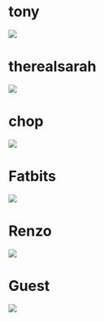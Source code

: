 # tony 
![](https://i.imgur.com/n18klnc.jpg)


# therealsarah
![](https://i.imgur.com/Dynntu4.png)


# chop
![](https://i.imgur.com/GDk7mmQ.jpg)


# Fatbits
![](https://i.imgur.com/qg9NpkA.jpg)


# Renzo
![](https://i.imgur.com/iwFsej9.jpg)


# Guest
![](https://i.imgur.com/alkvIAb.jpg)
